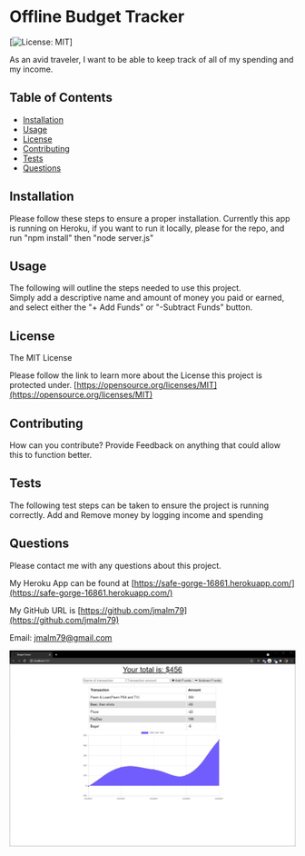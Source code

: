 
# Offline Budget Tracker

  [![License: MIT](https://img.shields.io/badge/License-MIT-yellow.svg)]

  As an avid traveler, I want to be able to keep track of all of my spending and my income. 

  ## Table of Contents
  * [Installation](#Installation)
  * [Usage](#Usage)
  * [License](#License)
  * [Contributing](#Contributing)
  * [Tests](#Tests)
  * [Questions](#Questions)

## Installation

Please follow these steps to ensure a proper installation. 
Currently this app is running on Heroku, if you want to run it locally, please for the repo, and run "npm install" then "node server.js"

## Usage

The following will outline the steps needed to use this project.  
Simply add a descriptive name and  amount of money you paid or earned, and select either the "+ Add Funds" or "-Subtract Funds" button.  

## License
The MIT License

Please follow the link to learn more about the License this project is protected under. 
[https://opensource.org/licenses/MIT](https://opensource.org/licenses/MIT)

## Contributing

How can you contribute? 
Provide Feedback on anything that could allow this to function better. 

## Tests

The following test steps can be taken to ensure the project is running correctly. 
Add and Remove money by logging income and spending

## Questions

Please contact me with any questions about this project. 

My Heroku App can be found at [https://safe-gorge-16861.herokuapp.com/](https://safe-gorge-16861.herokuapp.com/)

My GitHub URL is [https://github.com/jmalm79](https://github.com/jmalm79)

Email: jmalm79@gmail.com

![ScreenShot of this.](images/projectScreenShot.jpg)
